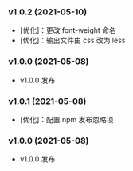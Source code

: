 ### v1.0.2 (2021-05-10)

- [优化]：更改 font-weight 命名
- [优化]：输出文件由 css 改为 less

### v1.0.0 (2021-05-08)

- v1.0.0 发布

### v1.0.1 (2021-05-08)

- [优化]：配置 npm 发布忽略项

### v1.0.0 (2021-05-08)

- v1.0.0 发布